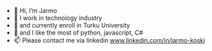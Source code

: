 - 👋 Hi, I’m Jarmo
- 👀 I work in technology industry 
- 🌱 and currently enroll in Turku University
- 💞️ and I like the most of python, javascript, C#
- 📫 Please contact me via linkedin www.linkedin.com/in/jarmo-koski

<!---
jamo-git/jamo-git is a ✨ special ✨ repository because its `README.md` (this file) appears on your GitHub profile.
You can click the Preview link to take a look at your changes.
--->
